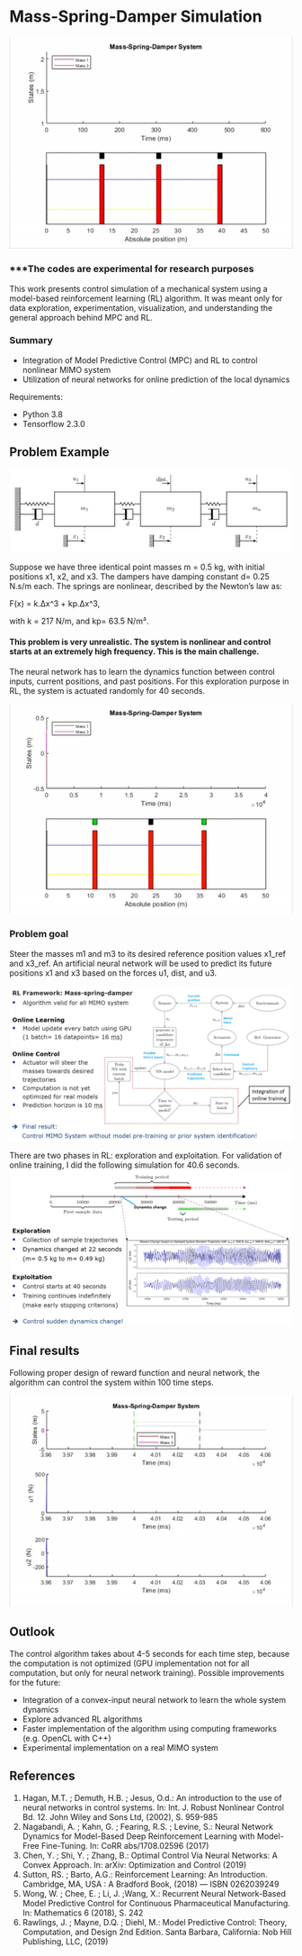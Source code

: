 
# Mass-Spring-Damper Simulation
![](mass-spring-damper.gif)

### ***The codes are experimental for research purposes

This work presents control simulation of a mechanical system using a model-based reinforcement learning (RL) algorithm. It was meant only for data exploration, experimentation, visualization, and understanding the general approach behind MPC and RL. 

### Summary
- Integration of Model Predictive Control (MPC) and RL to control nonlinear MIMO system
- Utilization of neural networks for online prediction of the local dynamics 

Requirements:
- Python 3.8
- Tensorflow 2.3.0

## Problem Example

![Screenshot](mass-spring-damper.png)

Suppose we have three identical point masses m = 0.5 kg, with initial positions x1, x2, and x3. The dampers have damping constant d= 0.25 N.s/m each. The springs are nonlinear, described by the Newton’s law as:

F(x) = k.Δx^3 + kp.Δx^3,

with k = 217 N/m, and kp= 63.5 N/m³. 

#### This problem is very unrealistic. The system is nonlinear and control starts at an extremely high frequency. This is the main challenge.

The neural network has to learn the dynamics function between control inputs, current positions, and past positions. For this exploration purpose in RL, the system is actuated randomly for 40 seconds. 

![final_result](fullexploration.gif)

### Problem goal 
Steer the masses m1 and m3 to its desired reference position values x1_ref and x3_ref. An artificial neural network will be used to predict its future positions x1 and x3 based on the forces u1, dist, and u3.

![framework](flowchartreinf.png)

There are two phases in RL: exploration and exploitation. For validation of online training, I did the following simulation for 40.6 seconds.
![testingmethod](testing_method.png)


## Final results
Following proper design of reward function and neural network, the algorithm can control the system within 100 time steps.

![final_result](control_results_nodist.gif)

## Outlook
The control algorithm takes about 4-5 seconds for each time step, because the computation is not optimized (GPU implementation not for all computation, but only for neural network training). Possible improvements for the future:
- Integration of a convex-input neural network to learn the whole system dynamics
- Explore advanced RL algorithms
- Faster implementation of the algorithm using computing frameworks (e.g. OpenCL with C++)
- Experimental implementation on a real MIMO system

## References
1. Hagan, M.T. ; Demuth, H.B. ; Jesus, O.d.: An introduction to the use of neural networks in control systems. In: Int. J. Robust Nonlinear Control Bd. 12. John Wiley and Sons Ltd, (2002), S. 959-985
2. Nagabandi, A. ; Kahn, G. ; Fearing, R.S. ; Levine, S.: Neural Network Dynamics for Model-Based Deep Reinforcement Learning with Model-Free Fine-Tuning. In: CoRR abs/1708.02596 (2017)
3. Chen, Y. ; Shi, Y. ; Zhang, B.: Optimal Control Via Neural Networks: A Convex Approach. In: arXiv: Optimization and Control (2019)
4. Sutton, RS. ; Barto, A.G.: Reinforcement Learning: An Introduction. Cambridge, MA, USA : A Bradford Book, (2018) — ISBN 0262039249
5. Wong, W. ; Chee, E. ; Li, J. ;Wang, X.: Recurrent Neural Network-Based Model Predictive Control for Continuous Pharmaceutical Manufacturing. In: Mathematics 6 (2018), S. 242
6. Rawlings, J. ; Mayne, D.Q. ; Diehl, M.: Model Predictive Control: Theory, Computation, and Design 2nd Edition. Santa Barbara, California: Nob Hill Publishing, LLC, (2019)
